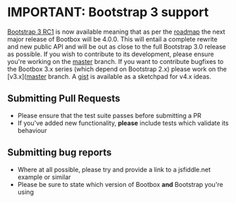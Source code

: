 # IMPORTANT: Bootstrap 3 support

[Bootstrap 3 RC1](http://getbootstrap.com/) is now available meaning that as per the
[roadmap](https://github.com/makeusabrew/bootbox/blob/v3.x/README.md#roadmap)
the next major release of Bootbox will be 4.0.0. This will entail a complete rewrite and new
public API and will be out as close to the full Bootstrap 3.0 release as possible. If you wish
to contribute to its development, please ensure you're working on the
[master](https://github.com/makeusabrew/bootbox/tree/master) branch. If you want to
contribute bugfixes to the Bootbox 3.x series (which depend on Bootstrap 2.x) please work on the
[v3.x]([master](https://github.com/makeusabrew/bootbox/tree/v3.x) branch. A
[gist](https://gist.github.com/makeusabrew/6223814) is available as a sketchpad for v4.x ideas.

## Submitting Pull Requests

* Please ensure that the test suite passes before submitting a PR
* If you've added new functionality, **please** include tests which validate its behaviour

## Submitting bug reports

* Where at all possible, please try and provide a link to a jsfiddle.net example or similar
* Please be sure to state which version of Bootbox **and** Bootstrap you're using

